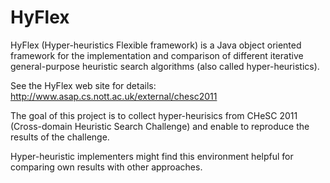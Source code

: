 # HyFlex
HyFlex (Hyper-heuristics Flexible framework) is a Java object oriented framework for the implementation and comparison of different iterative general-purpose heuristic search algorithms (also called hyper-heuristics).

See the HyFlex web site for details: http://www.asap.cs.nott.ac.uk/external/chesc2011 

The goal of this project is to collect hyper-heurisics from CHeSC 2011 (Cross-domain Heuristic Search Challenge) and enable  to reproduce the results of the challenge.

Hyper-heuristic implementers might find this environment helpful for comparing own results with other approaches.